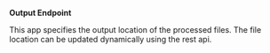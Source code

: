 **Output Endpoint**

This app specifies the output location of the processed files. The file location can be updated dynamically using the rest api.
